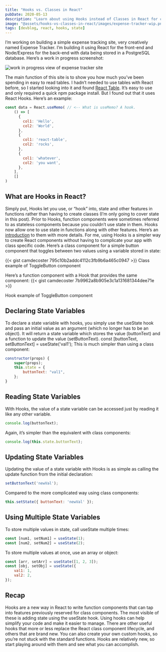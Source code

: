 ```yaml
---
title: "Hooks vs. Classes in React"
pubDate: 2020-05-13
description: "Learn about using Hooks instead of Classes in React for creating components"
image: "@assets/hooks-vs-classes-in-react/images/expense-tracker-wip.png"
tags: [devblog, react, hooks, state]
---
```


I’m working on building a simple expense tracking site, very creatively named Expense Tracker. I’m building it using React for the front-end and Node/Express for the back-end with data being stored in a PostgreSQL database. Here’s a work in progress screenshot:

![work in progress view of expense tracker site](@assets/hooks-vs-classes-in-react/images/expense-tracker-wip.png)

The main function of this site is to show you how much you’ve been spending in easy to read tables. I hadn’t needed to use tables with React before, so I started looking into it and found [React Table](https://react-table.js.org/). It’s easy to use and only required a quick npm package install. But I found out that it uses React Hooks. Here’s an example:
```js
const data = React.useMemo( // <-- What is useMemo? A hook.
    () => [
      {
        col1: 'Hello',
        col2: 'World',
      },
      {
        col1: 'react-table',
        col2: 'rocks',
      },
      {
        col1: 'whatever',
        col2: 'you want',
      },
    ],
    []
)
```

## What are Hooks in React?
Simply put, Hooks let you use, or “hook” into, state and other features in functions rather than having to create classes (I’m only going to cover state in this post). Prior to Hooks, function components were sometimes referred to as stateless components because you couldn’t use state in them. Hooks now allow one to use state in functions along with other features. Here’s an [introduction](https://reactjs.org/docs/hooks-intro.html) to them with more details. For me, using Hooks is a simpler way to create React components without having to complicate your app with class specific code. Here’s a class component for a simple button component that toggles between two values using a variable stored in state:

{{< gist camdecoster 795c10b2addc4112c3fb9b6a465c0947 >}}
Class example of ToggleButton component

Here’s a function component with a Hook that provides the same component:
{{< gist camdecoster 7b9962a8b905e3c1a131681344dee71e >}}

Hook example of ToggleButton component

## Declaring State Variables
To declare a state variable with hooks, you simply use the useState hook and pass an initial value as an argument (which no longer has to be an object). It will return a state variable which stores the value (buttonText) and a function to update the value (setButtonText).
const [buttonText, setButtonText] = useState('val1');
This is much simpler than using a class component:
```js
constructor(props) {
    super(props);
    this.state = {
        buttonText: "val1",
    };
}
```

## Reading State Variables
With Hooks, the value of a state variable can be accessed just by reading it like any other variable.
```js
console.log(buttonText);
```

Again, it’s simpler than the equivalent with class components:
```js
console.log(this.state.buttonText);
```

## Updating State Variables
Updating the value of a state variable with Hooks is as simple as calling the update function from the initial declaration:
```js
setButtonText('newVal');
```

Compared to the more complicated way using class components:
```js
this.setState({ buttonText: 'newVal' });
```

## Using Multiple State Variables
To store multiple values in state, call useState multiple times:
```js
const [num1, setNum1] = useState(1);
const [num2, setNum2] = useState(2);
```

To store multiple values at once, use an array or object:
```js
const [arr, setArr] = useState([1, 2, 3]);
const [obj, setObj] = useState({
    val1: 1,
    val2: 2,
});
```

## Recap
Hooks are a new way in React to write function components that can tap into features previously reserved for class components. The most visible of these is adding state using the useState hook. Using hooks can help simplify your code and make it easier to manage. There are other useful hooks that more or less replace the React class component lifecycle, and others that are brand new. You can also create your own custom hooks, so you’re not stuck with the standard functions. Hooks are relatively new, so start playing around with them and see what you can accomplish.







